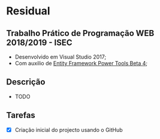 # Residual

## Trabalho Prático de Programação WEB 2018/2019 - ISEC
* Desenvolvido em Visual Studio 2017;
* Com auxilio de [Entity Framework Power Tools Beta 4](https://marketplace.visualstudio.com/items?itemName=EntityFrameworkTeam.EntityFrameworkPowerToolsBeta4);

## Descrição
* TODO

## Tarefas
- [x] Criação inicial do projecto usando o GitHub

